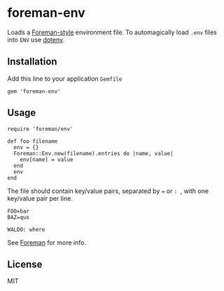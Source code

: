 foreman-env
===========

Loads a [Foreman-style](http://ddollar.github.com/foreman/#ENVIRONMENT) environment file. To automagically load `.env` files into `ENV` use [dotenv](https://github.com/bkeepers/dotenv).


Installation
------------

Add this line to your application `Gemfile`

    gem 'foreman-env'

Usage
-----

    require 'foreman/env'
    
    def foo filename
      env = {}
      Foreman::Env.new(filename).entries do |name, value|
        env[name] = value
      end
      env
    end

The file should contain key/value pairs, separated by `=` or `: `, with one key/value pair per line.

    FOO=bar
    BAZ=qux

    WALDO: where

See [Foreman](https://github.com/ddollar/foreman) for more info.

License
-------

MIT